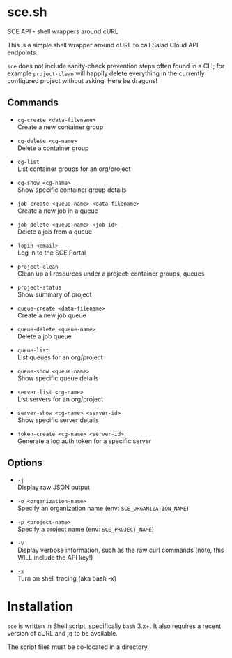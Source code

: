 # sce.sh
SCE API - shell wrappers around cURL

This is a simple shell wrapper around cURL to call Salad Cloud API endpoints.

`sce` does not include sanity-check prevention steps often found in
a CLI; for example `project-clean` will happily delete everything in the
currently configured project without asking.  Here be dragons!

## Commands

* `cg-create <data-filename>`  
  Create a new container group

* `cg-delete <cg-name>`  
  Delete a container group

* `cg-list`  
  List container groups for an org/project

* `cg-show <cg-name>`  
  Show specific container group details

* `job-create <queue-name> <data-filename>`  
  Create a new job in a queue

* `job-delete <queue-name> <job-id>`  
  Delete a job from a queue

* `login <email>`  
  Log in to the SCE Portal

* `project-clean`  
  Clean up all resources under a project: container groups, queues

* `project-status`  
  Show summary of project

* `queue-create <data-filename>`  
  Create a new job queue

* `queue-delete <queue-name>`  
  Delete a job queue

* `queue-list`  
  List queues for an org/project

* `queue-show <queue-name>`  
  Show specific queue details

* `server-list <cg-name>`  
  List servers for an org/project

* `server-show <cg-name> <server-id>`  
  Show specific server details

* `token-create <cg-name> <server-id>`  
  Generate a log auth token for a specific server

## Options

* `-j`  
    Display raw JSON output

* `-o <organization-name>`  
    Specify an organization name (env: `SCE_ORGANIZATION_NAME`)

* `-p <project-name>`  
    Specify a project name (env: `SCE_PROJECT_NAME`)

* `-v`  
    Display verbose information, such as the raw curl commands (note, this WILL include the API key!)

* `-x`  
    Turn on shell tracing (aka bash -x)

# Installation

`sce` is written in Shell script, specifically `bash` 3.x+.  It also requires a
recent version of cURL and jq to be available.

The script files must be co-located in a directory.
